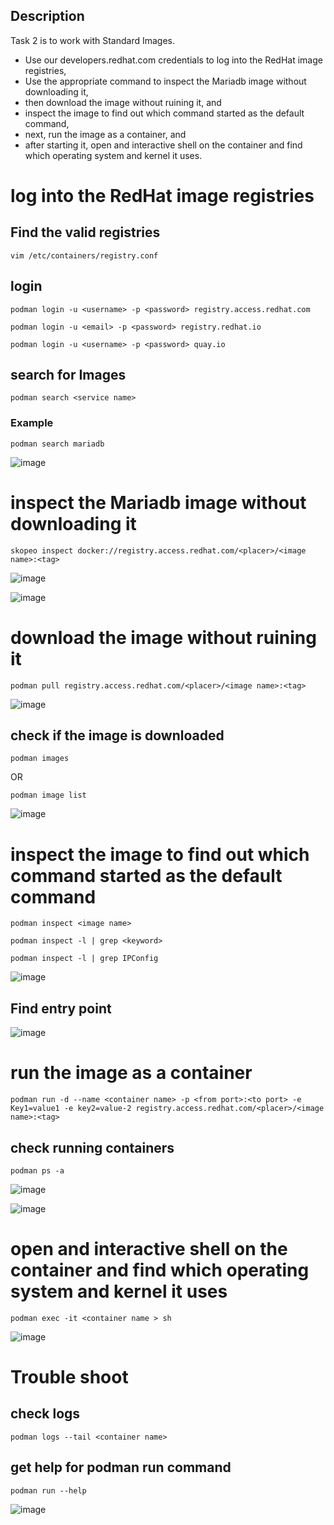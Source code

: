 Description
---
Task 2 is to work with Standard Images.
- Use our developers.redhat.com credentials to log into the RedHat image registries,
- Use the appropriate command to inspect the Mariadb image without downloading it,
- then download the image without ruining it, and
- inspect the image to find out which command started as the default command,
- next, run the image as a container, and
-  after starting it, open and interactive shell on the container and find which operating system and kernel it uses.

# log into the RedHat image registries

## Find the valid registries

```
vim /etc/containers/registry.conf
```

## login

```
podman login -u <username> -p <password> registry.access.redhat.com
```

```
podman login -u <email> -p <password> registry.redhat.io
```
```
podman login -u <username> -p <password> quay.io
```

## search for Images

```
podman search <service name>
```
### Example

```
podman search mariadb
```

![image](https://user-images.githubusercontent.com/26741425/129452610-00d856a0-dc10-4c1e-a3df-2d49f516b58d.png)

# inspect the Mariadb image without downloading it

```
skopeo inspect docker://registry.access.redhat.com/<placer>/<image name>:<tag>
```
![image](https://user-images.githubusercontent.com/26741425/129452648-8e468034-9433-43ee-8b80-6b8d255ecee6.png)


![image](https://user-images.githubusercontent.com/26741425/129452660-31a9584e-a14c-44ff-b286-dfe73c1d3bab.png)


# download the image without ruining it

```
podman pull registry.access.redhat.com/<placer>/<image name>:<tag>
```
![image](https://user-images.githubusercontent.com/26741425/129452671-6458495e-7815-4d0c-b95a-d469215e0c5d.png)

## check if the image is downloaded

```
podman images
```
OR

```
podman image list
```

![image](https://user-images.githubusercontent.com/26741425/129452685-991d6f39-44be-4601-adc2-b370297f9ee2.png)


# inspect the image to find out which command started as the default command

```
podman inspect <image name>
```


```
podman inspect -l | grep <keyword>
```


```
podman inspect -l | grep IPConfig
```


![image](https://user-images.githubusercontent.com/26741425/129452712-6a3daee4-1f2d-4376-bf72-10b6436957cf.png)

## Find entry point 

![image](https://user-images.githubusercontent.com/26741425/129452738-58f8e76e-56f9-46a9-a0f3-6bae921ef174.png)



# run the image as a container

```
podman run -d --name <container name> -p <from port>:<to port> -e Key1=value1 -e key2=value-2 registry.access.redhat.com/<placer>/<image name>:<tag>
```

## check running containers


```
podman ps -a
```
![image](https://user-images.githubusercontent.com/26741425/129452754-79fd1507-12cd-4220-9923-b0afc6cdaf60.png)


![image](https://user-images.githubusercontent.com/26741425/129452771-16abadf7-a876-4d10-9fe7-7128c7c2dabe.png)


# open and interactive shell on the container and find which operating system and kernel it uses

```
podman exec -it <container name > sh
```
![image](https://user-images.githubusercontent.com/26741425/129452847-561dbc0c-7b58-43ce-91a8-b20122347f7b.png)


# Trouble shoot 

## check logs
```
podman logs --tail <container name> 
```


## get help for podman run command 

```
podman run --help
```
![image](https://user-images.githubusercontent.com/26741425/129452815-71275304-24ca-4f44-a460-1179ec42f48f.png)

